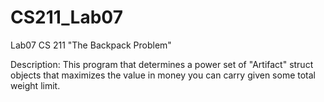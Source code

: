 # CS211_Lab07
Lab07 CS 211
"The Backpack Problem"

  Description:
  This program that determines a power set of "Artifact" struct objects that maximizes the value in money you can carry given some total weight limit.
